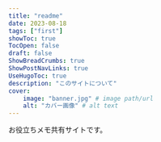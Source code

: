 ```yaml
---
title: "readme"
date: 2023-08-18
tags: ["first"]
showToc: true
TocOpen: false
draft: false
ShowBreadCrumbs: true
ShowPostNavLinks: true
UseHugoToc: true
description: "このサイトについて"
cover:
    image: "banner.jpg" # image path/url
    alt: "カバー画像" # alt text
---
```


お役立ちメモ共有サイトです。
